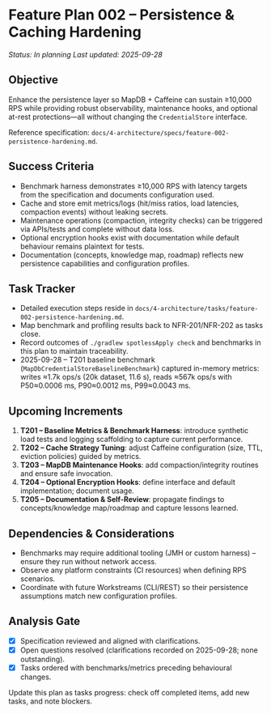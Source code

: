 # Feature Plan 002 – Persistence & Caching Hardening

_Status: In planning_
_Last updated: 2025-09-28_

## Objective
Enhance the persistence layer so MapDB + Caffeine can sustain ≥10,000 RPS while providing robust observability, maintenance hooks, and optional at-rest protections—all without changing the `CredentialStore` interface.

Reference specification: `docs/4-architecture/specs/feature-002-persistence-hardening.md`.

## Success Criteria
- Benchmark harness demonstrates ≥10,000 RPS with latency targets from the specification and documents configuration used.
- Cache and store emit metrics/logs (hit/miss ratios, load latencies, compaction events) without leaking secrets.
- Maintenance operations (compaction, integrity checks) can be triggered via APIs/tests and complete without data loss.
- Optional encryption hooks exist with documentation while default behaviour remains plaintext for tests.
- Documentation (concepts, knowledge map, roadmap) reflects new persistence capabilities and configuration profiles.

## Task Tracker
- Detailed execution steps reside in `docs/4-architecture/tasks/feature-002-persistence-hardening.md`.
- Map benchmark and profiling results back to NFR-201/NFR-202 as tasks close.
- Record outcomes of `./gradlew spotlessApply check` and benchmarks in this plan to maintain traceability.
- 2025-09-28 – T201 baseline benchmark (`MapDbCredentialStoreBaselineBenchmark`) captured in-memory metrics: writes ≈1.7k ops/s (20k dataset, 11.6 s), reads ≈567k ops/s with P50≈0.0006 ms, P90≈0.0012 ms, P99≈0.0043 ms.

## Upcoming Increments
1. **T201 – Baseline Metrics & Benchmark Harness**: introduce synthetic load tests and logging scaffolding to capture current performance.
2. **T202 – Cache Strategy Tuning**: adjust Caffeine configuration (size, TTL, eviction policies) guided by metrics.
3. **T203 – MapDB Maintenance Hooks**: add compaction/integrity routines and ensure safe invocation.
4. **T204 – Optional Encryption Hooks**: define interface and default implementation; document usage.
5. **T205 – Documentation & Self-Review**: propagate findings to concepts/knowledge map/roadmap and capture lessons learned.

## Dependencies & Considerations
- Benchmarks may require additional tooling (JMH or custom harness) – ensure they run without network access.
- Observe any platform constraints (CI resources) when defining RPS scenarios.
- Coordinate with future Workstreams (CLI/REST) so their persistence assumptions match new configuration profiles.

## Analysis Gate
- [x] Specification reviewed and aligned with clarifications.
- [x] Open questions resolved (clarifications recorded on 2025-09-28; none outstanding).
- [x] Tasks ordered with benchmarks/metrics preceding behavioural changes.

Update this plan as tasks progress: check off completed items, add new tasks, and note blockers.
